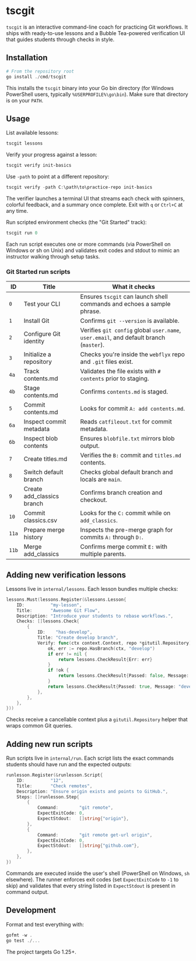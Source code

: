 # tscgit

`tscgit` is an interactive command-line coach for practicing Git workflows. It ships with ready-to-use lessons and a Bubble Tea-powered verification UI that guides students through checks in style.

## Installation

```powershell
# From the repository root
go install ./cmd/tscgit
```

This installs the `tscgit` binary into your Go bin directory (for Windows PowerShell users, typically `%USERPROFILE%\go\bin`). Make sure that directory is on your `PATH`.

## Usage

List available lessons:

```powershell
tscgit lessons
```

Verify your progress against a lesson:

```powershell
tscgit verify init-basics
```

Use `-path` to point at a different repository:

```powershell
tscgit verify -path C:\path\to\practice-repo init-basics
```

The verifier launches a terminal UI that streams each check with spinners, colorful feedback, and a summary once complete. Exit with `q` or `Ctrl+C` at any time.

Run scripted environment checks (the "Git Started" track):

```powershell
tscgit run 0
```

Each run script executes one or more commands (via PowerShell on Windows or sh on Unix) and validates exit codes and stdout to mimic an instructor walking through setup tasks.

### Git Started run scripts

| ID  | Title                        | What it checks |
|-----|------------------------------|----------------|
| `0` | Test your CLI                | Ensures `tscgit` can launch shell commands and echoes a sample phrase. |
| `1` | Install Git                  | Confirms `git --version` is available. |
| `2` | Configure Git identity       | Verifies `git config` global `user.name`, `user.email`, and default branch (`master`). |
| `3` | Initialize a repository      | Checks you're inside the `webflyx` repo and `.git` files exist. |
| `4a`| Track contents.md            | Validates the file exists with `# contents` prior to staging. |
| `4b`| Stage contents.md            | Confirms `contents.md` is staged. |
| `5` | Commit contents.md           | Looks for commit `A: add contents.md`. |
| `6a`| Inspect commit metadata      | Reads `catfileout.txt` for commit metadata. |
| `6b`| Inspect blob contents        | Ensures `blobfile.txt` mirrors blob output. |
| `7` | Create titles.md             | Verifies the `B:` commit and `titles.md` contents. |
| `8` | Switch default branch        | Checks global default branch and locals are `main`. |
| `9` | Create add_classics branch   | Confirms branch creation and checkout. |
| `10`| Commit classics.csv          | Looks for the `C:` commit while on `add_classics`. |
| `11a`| Prepare merge history       | Inspects the pre-merge graph for commits `A:` through `D:`. |
| `11b`| Merge add_classics          | Confirms merge commit `E:` with multiple parents. |

## Adding new verification lessons

Lessons live in `internal/lessons`. Each lesson bundles multiple checks:

```go
lessons.Must(lessons.Register(&lessons.Lesson{
    ID:          "my-lesson",
    Title:       "Awesome Git Flow",
    Description: "Introduce your students to rebase workflows.",
    Checks: []lessons.Check{
        {
            ID:    "has-develop",
            Title: "Create develop branch",
            Verify: func(ctx context.Context, repo *gitutil.Repository) lessons.CheckResult {
                ok, err := repo.HasBranch(ctx, "develop")
                if err != nil {
                    return lessons.CheckResult{Err: err}
                }
                if !ok {
                    return lessons.CheckResult{Passed: false, Message: "Branch 'develop' not found."}
                }
                return lessons.CheckResult{Passed: true, Message: "develop branch looks good."}
            },
        },
    },
}))
```

Checks receive a cancellable context plus a `gitutil.Repository` helper that wraps common Git queries.

## Adding new run scripts

Run scripts live in `internal/run`. Each script lists the exact commands students should have run and the expected outputs:

```go
runlesson.Register(&runlesson.Script{
    ID:          "12",
    Title:       "Check remotes",
    Description: "Ensure origin exists and points to GitHub.",
    Steps: []runlesson.Step{
        {
            Command:        "git remote",
            ExpectExitCode: 0,
            ExpectStdout:   []string{"origin"},
        },
        {
            Command:        "git remote get-url origin",
            ExpectExitCode: 0,
            ExpectStdout:   []string{"github.com"},
        },
    },
})
```

Commands are executed inside the user's shell (PowerShell on Windows, `sh` elsewhere). The runner enforces exit codes (set `ExpectExitCode` to `-1` to skip) and validates that every string listed in `ExpectStdout` is present in command output.

## Development

Format and test everything with:

```powershell
gofmt -w .
go test ./...
```

The project targets Go 1.25+.
